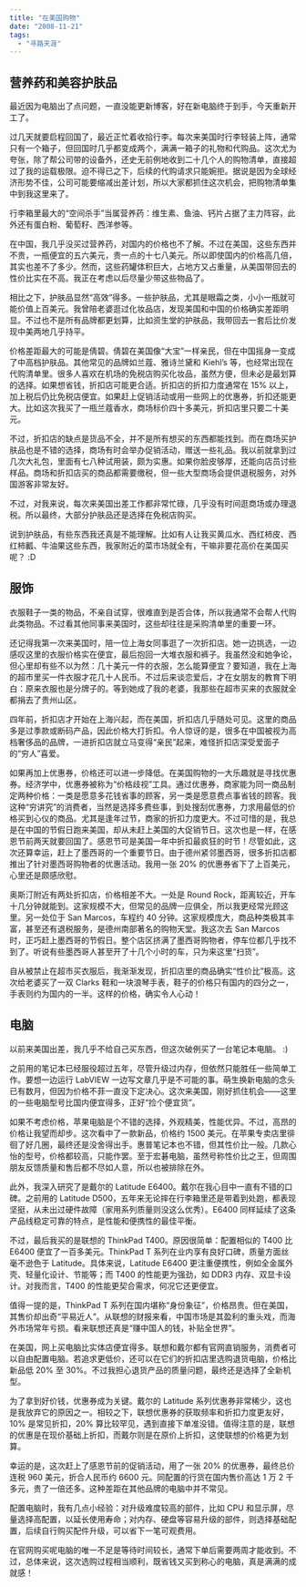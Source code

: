 ```yaml
---
title: "在美国购物"
date: "2008-11-21"
tags: 
  - "寻路天涯"
---
```


## 营养药和美容护肤品

最近因为电脑出了点问题，一直没能更新博客，好在新电脑终于到手，今天重新开工了。

过几天就要启程回国了，最近正忙着收拾行李。每次来美国时行李轻装上阵，通常只有一个箱子，但回国时几乎都变成两个，满满一箱子的礼物和代购品。这次尤为夸张，除了帮公司带的设备外，还史无前例地收到二十几个人的购物清单，直接超过了我的运载极限。迫不得已之下，后续的代购请求只能婉拒。据说是因为全球经济形势不佳，公司可能要缩减出差计划，所以大家都抓住这次机会，把购物清单集中到我这里来了。

行李箱里最大的“空间杀手”当属营养药：维生素、鱼油、钙片占据了主力阵容，此外还有蛋白粉、葡萄籽、西洋参等。

在中国，我几乎没买过营养药，对国内的价格也不了解。不过在美国，这些东西并不贵，一瓶便宜的五六美元，贵一点的十七八美元。所以即使国内的价格高几倍，其实也差不了多少。然而，这些药罐体积巨大，占地方又占重量，从美国带回去的性价比实在不高。我正在考虑以后尽量少带这些物品了。

相比之下，护肤品显然“高效”得多。一些护肤品，尤其是眼霜之类，小小一瓶就可能价值上百美元。我曾陪老婆逛过化妆品店，发现美国和中国的价格确实差距明显。不过也不是所有品牌都更划算，比如资生堂的护肤品，我带回去一套后比价发现中美两地几乎持平。

价格差距最大的可能是倩碧。倩碧在美国像“大宝”一样亲民，但在中国摇身一变成了中高档护肤品。其他常见的品牌如兰蔻、雅诗兰黛和 Kiehl’s 等，也经常出现在代购清单里。很多人喜欢在机场的免税店购买化妆品，虽然方便，但未必是最划算的选择。如果想省钱，折扣店可能更合适。折扣店的折扣力度通常在 15% 以上，加上税后仍比免税店便宜。如果赶上促销活动或用一些网上的优惠券，折扣还能更大。比如这次我买了一瓶兰蔻香水，商场标价四十多美元，折扣店里只要二十美元。

不过，折扣店的缺点是货品不全，并不是所有想买的东西都能找到。而在商场买护肤品也是不错的选择，商场有时会举办促销活动，赠送一些礼品。我以前就拿到过几次大礼包，里面有七八种试用装，颇为实惠。如果你脸皮够厚，还能向店员讨些样品。商场和折扣店买的商品都需要缴税，但一些大型商场会提供退税服务，对外国游客非常友好。

不过，对我来说，每次来美国出差工作都非常忙碌，几乎没有时间逛商场或办理退税。所以最终，大部分护肤品还是选择在免税店购买。

说到护肤品，有些东西我还真是不能理解。比如有人让我买黄瓜水、西红柿皮、西红柿瓤、牛油果这些东西，我家附近的菜市场就全有，干嘛非要花高价在美国买呢？ :D 


## 服饰

衣服鞋子一类的物品，不亲自试穿，很难直到是否合体，所以我通常不会帮人代购此类物品。不过看其他同事来美国时，这些却往往是采购清单里的重要一环。

还记得我第一次来美国时，陪一位上海女同事逛了一次折扣店。她一边挑选，一边感叹这里的衣服价格实在便宜，最后抱回一大堆衣服和裤子。我虽然没和她争论，但心里却有些不以为然：几十美元一件的衣服，怎么能算便宜？要知道，我在上海的超市里买一件衣服才花几十人民币。不过后来谈恋爱后，才在女朋友的教育下明白：原来衣服也是分牌子的。等到她成了我的老婆，我那些在超市买来的衣服就全都捐去了贵州山区。

四年前，折扣店才开始在上海兴起，而在美国，折扣店几乎随处可见。这里的商品多是过季款或断码产品，因此价格大打折扣。令人惊讶的是，很多在中国被视为高档奢侈品的品牌，一进折扣店就立马变得“亲民”起来，难怪折扣店深受爱面子的“穷人”喜爱。

如果再加上优惠券，价格还可以进一步降低。在美国购物的一大乐趣就是寻找优惠券。经济学中，优惠券被称为“价格歧视”工具。通过优惠券，商家能为同一商品制定两种价格：一类是愿意多花钱省事的顾客，另一类是愿意费点事省钱的顾客。我这种“穷讲究”的消费者，当然是选择多费些事，到处搜刮优惠券，力求用最低的价格买到心仪的商品。尤其是逢年过节，商家的折扣力度更大。不过可惜的是，我总是在中国的节假日跑来美国，却从未赶上美国的大促销节日。这次也是一样，在感恩节前两天就要回国了。感恩节可是美国一年中折扣最疯狂的时节！尽管如此，这次还算幸运，赶上了墨西哥的一个重要节日。由于德州紧邻墨西哥，很多折扣店都推出了针对墨西哥购物者的优惠活动。我用一张 20% 的优惠券省下了上百美元，心里还是颇感欣慰。

奥斯汀附近有两处折扣店，价格相差不大。一处是 Round Rock，距离较近，开车十几分钟就能到。这家规模不大，但常见的品牌一应俱全，所以我更经常光顾这里。另一处位于 San Marcos，车程约 40 分钟。这家规模庞大，商品种类极其丰富，甚至还有退税服务，是德州南部著名的购物天堂。我这次去 San Marcos 时，正巧赶上墨西哥的节假日。整个店区挤满了墨西哥购物者，停车位都几乎找不到了。听说有些墨西哥人甚至开了十几个小时的车，只为来这里“扫货”。

自从被禁止在超市买衣服后，我渐渐发现，折扣店里的商品确实“性价比”极高。这次给老婆买了一双 Clarks 鞋和一块浪琴手表，鞋子的价格只有国内的四分之一，手表则约为国内的一半。这样的价格，确实令人心动！  

## 电脑

以前来美国出差，我几乎不给自己买东西，但这次破例买了一台笔记本电脑。 :)  

之前用的笔记本已经服役超过五年，尽管升级过内存，但依然只能胜任一些简单工作。要想一边运行 LabVIEW 一边写文章几乎是不可能的事。萌生换新电脑的念头已有数月，但因为价格不菲一直没下定决心。这次来美国，刚好抓住机会——这里的一些电脑型号比国内便宜得多，正好“捡个便宜货”。

如果不考虑价格，苹果电脑是个不错的选择，外观精美，性能优异。不过，高昂的价格让我望而却步。这次看中了一款新品，价格约 1500 美元。在苹果专卖店里徘徊了好几圈，最终还是没舍得出手。惠普笔记本也不错，但其性价比一般。几款心怡的型号，价格都较高，只能作罢。至于宏碁电脑，虽然号称性价比之王，但周围朋友反馈质量和售后都不尽如人意，所以也被排除在外。

此外，我深入研究了是戴尔的 Latitude E6400。戴尔在我心目中一直有不错的口碑。之前用的 Latitude D500，五年来无论摔在行李箱里还是带着到处跑，都表现坚挺，从未出过硬件故障（家用系列质量则没这么优秀）。E6400 同样延续了这条产品线稳定可靠的特点，是性能和便携性的最佳平衡。

不过，最后我买的是联想的 ThinkPad T400。原因很简单：配置相似的 T400 比 E6400 便宜了一百多美元。ThinkPad T 系列在业内享有良好口碑，质量方面丝毫不逊色于 Latitude。具体来说，Latitude E6400 更注重便携性，例如全金属外壳、轻量化设计、节能等；而 T400 的性能更为强劲，如 DDR3 内存、双显卡设计。对我而言，T400 的性能更契合需求，何况它还更便宜。

值得一提的是，ThinkPad T 系列在国内堪称“身份象征”，价格昂贵。但在美国，其售价却出奇“平易近人”。从联想的财报来看，中国市场是其盈利的重头戏，而海外市场常年亏损。看来联想还真是“赚中国人的钱，补贴全世界”。

在美国，网上买电脑比实体店便宜得多。联想和戴尔都有官网直销服务，消费者可以自由配置电脑。若追求更低价，还可以在它们的折扣店里选购退货电脑，价格比新品低 20% 至 30%。不过我担心退货产品的质量问题，最终还是选择了全新机型。

为了拿到好价钱，优惠券成为关键。戴尔的 Latitude 系列优惠券非常稀少，这也是我放弃它的原因之一。相较之下，联想优惠券的获取频率和折扣力度更友好，10% 是常见折扣，20% 算比较罕见，遇到直接下单准没错。值得注意的是，联想的优惠是在现价基础上折扣，而戴尔则是在原价上折扣，这使联想的价格更为划算。

幸运的是，这次赶上了感恩节前的促销活动，用了一张 20% 的优惠券，最终总价连税 960 美元，折合人民币约 6600 元。同配置的行货在国内售价高达 1 万 2 千多元，贵了一倍还多。这种差距在其他品牌的电脑中并不常见。

配置电脑时，我有几点小经验：对升级难度较高的部件，比如 CPU 和显示屏，尽量选择高配置，以延长使用寿命；对内存、硬盘等容易升级的部件，则选择基础配置，后续自行购买配件升级，可以省下一笔可观费用。

在官网购买呢电脑的唯一不足是等待时间较长，通常下单后需要两周才能收到。不过，总体来说，这次选购过程相当顺利，既省钱又买到称心的电脑，真是满满的成就感！
